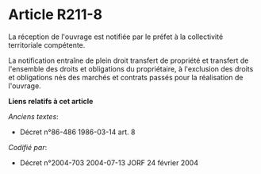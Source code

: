 # Article R211-8

La réception de l'ouvrage est notifiée par le préfet à la collectivité territoriale compétente.

La notification entraîne de plein droit transfert de propriété et transfert de l'ensemble des droits et obligations du
propriétaire, à l'exclusion des droits et obligations nés des marchés et contrats passés pour la réalisation de l'ouvrage.

**Liens relatifs à cet article**

_Anciens textes_:

  - Décret n°86-486 1986-03-14 art. 8

_Codifié par_:

  - Décret n°2004-703 2004-07-13 JORF 24 février 2004
